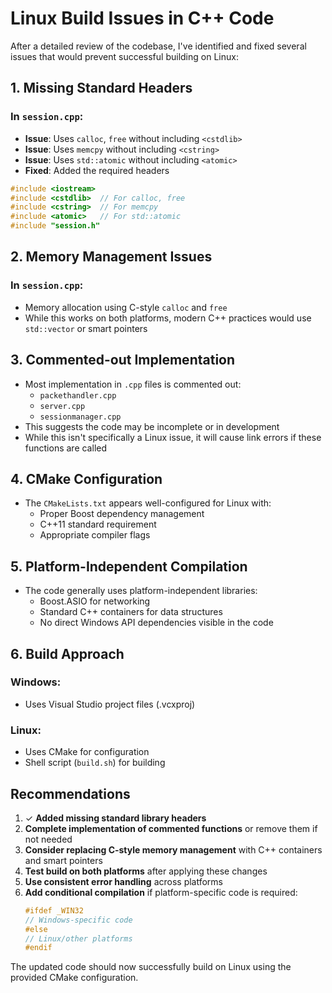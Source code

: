 # Linux Build Issues in C++ Code

After a detailed review of the codebase, I've identified and fixed several issues that would prevent successful building on Linux:

## 1. Missing Standard Headers

### In `session.cpp`:
- **Issue**: Uses `calloc`, `free` without including `<cstdlib>`
- **Issue**: Uses `memcpy` without including `<cstring>`
- **Issue**: Uses `std::atomic` without including `<atomic>`
- **Fixed**: Added the required headers

```cpp
#include <iostream>
#include <cstdlib>  // For calloc, free
#include <cstring>  // For memcpy
#include <atomic>   // For std::atomic
#include "session.h"
```

## 2. Memory Management Issues

### In `session.cpp`:
- Memory allocation using C-style `calloc` and `free`
- While this works on both platforms, modern C++ practices would use `std::vector` or smart pointers

## 3. Commented-out Implementation

- Most implementation in `.cpp` files is commented out:
  - `packethandler.cpp`
  - `server.cpp`
  - `sessionmanager.cpp`
- This suggests the code may be incomplete or in development
- While this isn't specifically a Linux issue, it will cause link errors if these functions are called

## 4. CMake Configuration

- The `CMakeLists.txt` appears well-configured for Linux with:
  - Proper Boost dependency management
  - C++11 standard requirement
  - Appropriate compiler flags

## 5. Platform-Independent Compilation

- The code generally uses platform-independent libraries:
  - Boost.ASIO for networking
  - Standard C++ containers for data structures
  - No direct Windows API dependencies visible in the code

## 6. Build Approach

### Windows:
- Uses Visual Studio project files (.vcxproj)

### Linux:
- Uses CMake for configuration
- Shell script (`build.sh`) for building

## Recommendations

1. ✓ **Added missing standard library headers**
2. **Complete implementation of commented functions** or remove them if not needed
3. **Consider replacing C-style memory management** with C++ containers and smart pointers
4. **Test build on both platforms** after applying these changes
5. **Use consistent error handling** across platforms
6. **Add conditional compilation** if platform-specific code is required:
   ```cpp
   #ifdef _WIN32
   // Windows-specific code
   #else
   // Linux/other platforms
   #endif
   ```

The updated code should now successfully build on Linux using the provided CMake configuration.